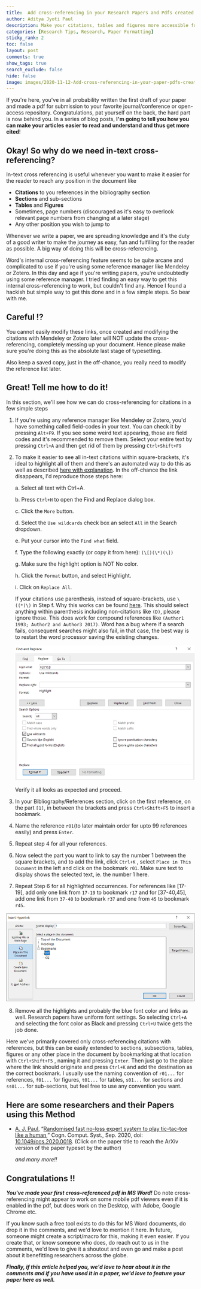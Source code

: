 ```yaml
---
title:  Add cross-referencing in your Research Papers and Pdfs created with MS Word
author: Aditya Jyoti Paul
description: Make your citations, tables and figures more accessible for readers.
categories: [Research Tips, Research, Paper Formatting]
sticky_rank: 2
toc: false
layout: post
comments: true
show_tags: true
search_exclude: false
hide: false
image: images/2020-11-12-Add-cross-referencing-in-your-paper-pdfs-created-with-MS-Word/frontimage.jpg
---
```


If you're here, you've in all probability written the first draft of your paper and made a pdf for submission to your favorite journal/conference or open-access repository. Congratulations, pat yourself on the back, the hard part is now behind you. In a series of  blog posts, **I'm going to tell you how you can make your articles easier to read and understand and thus get more cited**!

## Okay! So why do we need in-text cross-referencing?

In-text cross referencing is useful whenever you want to make it easier for the reader to reach any position in the document like

- **Citations** to you references in the bibliography section
- **Sections** and sub-sections
- **Tables** and **Figures**
- Sometimes, page numbers (discouraged as it's easy to overlook relevant page numbers from changing at a later stage)
- Any other position you wish to jump to

Whenever we write a paper, we are spreading knowledge and it's the duty of a good writer to make the journey as easy, fun and fulfilling for the reader as possible. A big way of doing this will be cross-referencing.

Word's internal cross-referencing feature seems to be quite arcane and complicated to use if you're using some reference manager like Mendeley or Zotero. In this day and age if you're writing papers, you're undoubtedly using some reference manager. I tried finding an easy way to get this internal cross-referencing to work, but couldn't find any. Hence I found a hackish but simple way to get this done and  in a few simple steps. So bear with me.

## Careful !? 

You cannot easily modify these links, once created and modifying the citations with Mendeley or Zotero later will NOT update the cross-referencing, completely messing up your document. Hence please make sure you're doing this as the absolute last stage of typesetting.

Also keep a saved copy, just in the off-chance, you really need to modify the reference list later.

## Great! Tell me how to do it!

In this section, we'll see how we can do cross-referencing for citations in a few simple steps

1. If you're using any reference manager like Mendeley or Zotero, you'd have something called field-codes in your text. You can check it by pressing `Alt+F9`. If you see some weird text appearing, those are field codes and it's recommended to remove them. Select your entire text by pressing `Ctrl+A` and then get rid of them by pressing `Ctrl+Shift+F9`

2. To make it easier to see all in-text citations within square-brackets, it's ideal to highlight all of them and there's an automated way to do this as well as described [here with explanation](https://cybertext.wordpress.com/2011/06/20/word-replace-and-reformat-text-inside-square-brackets-using-wildcards/). In the off-chance the link disappears, I'd reproduce those steps here:

   a. Select all text with Ctrl+A.

   b. Press `Ctrl+H` to open the Find and Replace dialog box.

   c. Click the `More` button.

   d. Select the `Use wildcards` check box an select `All` in the Search dropdown.

   e. Put your cursor into the `Find what` field.

   f. Type the following exactly (or copy it from here): `(\[)(\*)(\])`

   g. Make sure the highlight option is NOT No color.

   h. Click the `Format` button, and select Highlight.

   i. Click on `Replace All`.

   If your citations use parenthesis, instead of square-brackets, use `\((*)\)` in Step f. Why this works can be found [here](https://bioexpressblog.wordpress.com/2014/04/16/highlight-words-enclosed-in-parenthesis-in-ms-word/). This should select anything within parenthesis including non-citations like `(D)`, please ignore those. This does work for compound references like `(Author1 1993; Author2 and Author3 2017)`. Word has a bug where if a search fails, consequent searches might also fail, in that case, the best way is to restart the word processor saving the existing changes.

   ![Highlight](images/2020-11-12-Add-cross-referencing-in-your-paper-pdfs-created-with-MS-Word/Highlight.png)

   Verify it all looks as expected and proceed.

3. In your Bibliography/References section, click on the first reference, on the part `[1]`, in between the brackets and press `Ctrl+Shift+F5` to insert a bookmark.

4. Name the reference `r01`(to later maintain order for upto 99 references easily) and press `Enter`. 

5. Repeat step 4 for all your references.

6. Now select the part you want to link to say the number 1 between the square brackets, and to add the link, click `Ctrl+K` , select `Place in This Document` in the left and click on the bookmark `r01`. Make sure text to display shows the selected text, ie. the number 1 here.

7. Repeat Step 6 for all highlighted occurrences. For references like [17-19], add only one link from `17-19` to bookmark `r17` and for [37-40,45], add one link from `37-40` to bookmark `r37` and one from `45` to bookmark `r45`.

![Bookmark](images/2020-11-12-Add-cross-referencing-in-your-paper-pdfs-created-with-MS-Word/Bookmark.png "Bookmark")

8. Remove all the highlights and probably the blue font color and links as well. Research papers have uniform font settings. So selecting `Ctrl+A` and selecting the font color as Black and pressing `Ctrl+U` twice gets the job done.

Here we've primarily covered only cross-referencing citations with references, but this can be easily extended to sections, subsections, tables, figures or any other place in the document by bookmarking at that location with `Ctrl+Shift+F5` , naming it and pressing `Enter`. Then just go to the place where the link should originate and press `Ctrl+K` and add the destination as the correct bookmark. I usually use the naming convention of `r01...` for references, `f01...` for figures, `t01...` for tables, `s01...` for sections and `ss01...` for sub-sections, but feel free to use any convention you want.

## Here are some researchers and their Papers using this Method

- [A. J. Paul](https://orcid.org/0000-0002-4351-2108), “[Randomised fast no-loss expert system to play tic-tac-toe like a human](https://arxiv.org/abs/2009.11225v2),” Cogn. Comput. Syst., Sep. 2020, doi: [10.1049/ccs.2020.0018](https://doi.org/10.1049/ccs.2020.0018). (Click on the paper title to reach the ArXiv version of the paper typeset by the author)

  *and many more!!*

## Congratulations !!

***You've made your first cross-referenced pdf in MS Word!*** Do note cross-referencing might appear to work on some mobile pdf viewers even if it is enabled in the pdf, but does work on the Desktop, with Adobe, Google Chrome etc.

If you know such a free tool exists to do this for MS Word documents, do drop it in the comments, and we'd love to mention it here. In future, someone might create a script/macro for this, making it even easier. If you create that, or know someone who does, do reach out to us in the comments, we'd love to give it a shoutout and even go and make a post about it benefitting researchers across the globe.

***Finally, if this article helped you, we'd love to hear about it in the comments and if you have used it in a paper, we'd love to feature your paper here as well.***
